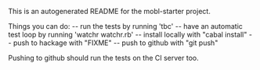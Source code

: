 This is an autogenerated README for the mobl-starter project.

Things you can do:
  -- run the tests by running 'tbc'
  -- have an automatic test loop by running 'watchr watchr.rb'
  -- install locally with "cabal install"
  -- push to hackage with "FIXME"
  -- push to github with "git push"

Pushing to github should run the tests on the CI server too.
